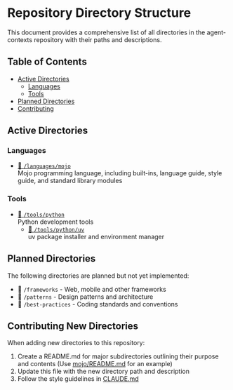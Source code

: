 # Repository Directory Structure

This document provides a comprehensive list of all directories in the agent-contexts repository with their paths and descriptions.

## Table of Contents
- [Active Directories](#active-directories)
  - [Languages](#languages)
  - [Tools](#tools)
- [Planned Directories](#planned-directories)
- [Contributing](#contributing-new-directories)

## Active Directories

### Languages

- [📁 `/languages/mojo`](./languages/mojo)
  <br>Mojo programming language, including built-ins, language guide, style guide, and standard library modules

### Tools

- [📁 `/tools/python`](./tools/python)
  <br>Python development tools
  - [📁 `/tools/python/uv`](./tools/python/uv/uv.md)
    <br> uv package installer and environment manager

## Planned Directories

The following directories are planned but not yet implemented:

- 📁 `/frameworks` - Web, mobile and other frameworks
- 📁 `/patterns` - Design patterns and architecture
- 📁 `/best-practices` - Coding standards and conventions

## Contributing New Directories

When adding new directories to this repository:
1. Create a README.md for major subdirectories outlining their purpose and contents (Use [mojo/README.md](./languages/mojo) for an example)
2. Update this file with the new directory path and description
3. Follow the style guidelines in [CLAUDE.md](./CLAUDE.md)
